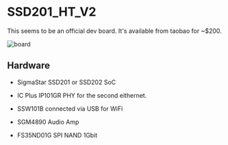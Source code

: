 # SSD201_HT_V2

This seems to be an official dev board. It's available from taobao for ~$200.

![board](board.jpg)

## Hardware

- SigmaStar SSD201 or SSD202 SoC
- IC Plus IP101GR PHY for the second eithernet.
- SSW101B connected via USB for WiFi

- SGM4890 Audio Amp
- FS35ND01G SPI NAND 1Gbit
